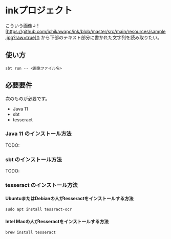 # inkプロジェクト

こういう画像↓
![https://github.com/ichikawapc/ink/blob/master/src/main/resources/sample.jpg?raw=true]()
から下部のテキスト部分に書かれた文字列を読み取りたい。

## 使い方

```console
sbt run -- <画像ファイル名>
```

## 必要要件
次のものが必要です。

* Java 11
* sbt
* tesseract

### Java 11 のインストール方法
TODO:

### sbt のインストール方法
TODO:

### tesseract のインストール方法

#### UbuntuまたはDebianの人がtesseractをインストールする方法
```console
sudo apt install tessract-ocr
```

#### Intel Macの人がtesseractをインストールする方法
```console
brew install tesseract 
```

